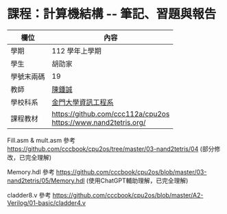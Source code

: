 # 課程：計算機結構 -- 筆記、習題與報告

欄位 | 內容
-----|--------
學期 | 112 學年上學期
學生 |  胡劭家
學號末兩碼 | 19
教師 | [陳鍾誠](https://www.nqu.edu.tw/educsie/index.php?act=blog&code=list&ids=4)
學校科系 | [金門大學資訊工程系](https://www.nqu.edu.tw/educsie/index.php)
課程教材 | https://github.com/ccc112a/cpu2os <BR/> https://www.nand2tetris.org/

Fill.asm & mult.asm 參考 https://github.com/cccbook/cpu2os/tree/master/03-nand2tetris/04 (部分修改，已完全理解) 

Memory.hdl 參考 https://github.com/cccbook/cpu2os/blob/master/03-nand2tetris/05/Memory.hdl  (使用ChatGPT輔助理解，已完全理解)

cladder8.v 參考 https://github.com/cccbook/cpu2os/blob/master/A2-Verilog/01-basic/cladder4.v
